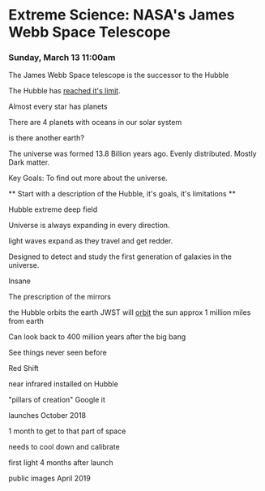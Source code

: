 # Extreme Science: NASA's James Webb Space Telescope

### Sunday, March 13 11:00am

The James Webb Space telescope is the successor to the Hubble

The Hubble has [reached it's limit](https://medium.com/starts-with-a-bang/the-limit-of-what-hubble-can-see-f7491e2bcfd7#.79eyet2rl).

Almost every star has planets

There are 4 planets with oceans in our solar system

is there another earth?

The universe was formed 13.8 Billion years ago. Evenly distributed. Mostly Dark matter.

Key Goals: To find out more about the universe.

** Start with a description of the Hubble, it's goals, it's limitations **

Hubble extreme deep field

Universe is always expanding in every direction.

light waves expand as they travel and get redder.

Designed to detect and study the first generation of galaxies in the universe.

Insane

The prescription of the mirrors

the Hubble orbits the earth
JWST will [orbit](http://jwst.nasa.gov/orbit.html) the sun approx 1 million miles from earth

Can look back to 400 million years after the big bang

See things never seen before

Red Shift

near infrared installed on Hubble

"pillars of creation" Google it

launches October 2018

1 month to get to that part of space

needs to cool down and calibrate

first light 4 months after launch

public images April 2019
